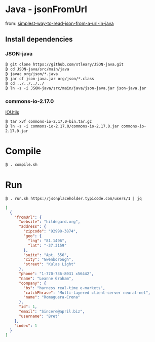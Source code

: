 # Java - jsonFromUrl

from: [simplest-way-to-read-json-from-a-url-in-java](https://stackoverflow.com/a/27028548)

## Install dependencies
### JSON-java
```shell
₿ git clone https://github.com/stleary/JSON-java.git
₿ cd JSON-java/src/main/java
₿ javac org/json/*.java
₿ jar cf json-java.jar org/json/*.class
₿ cd ../../../../
₿ ln -s -i JSON-java/src/main/java/json-java.jar json-java.jar
```
### commons-io-2.17.0
[IOUtils](https://dlcdn.apache.org//commons/io/binaries/commons-io-2.17.0-bin.tar.gz)
```shell
₿ tar xvf commons-io-2.17.0-bin.tar.gz
₿ ln -s -i commons-io-2.17.0/commons-io-2.17.0.jar commons-io-2.17.0.jar
```

# Compile
```shell
₿ . compile.sh
```

# Run
```shell
₿ . run.sh https://jsonplaceholder.typicode.com/users/1 | jq
```
```json
[
  {
    "fromUrl": {
      "website": "hildegard.org",
      "address": {
        "zipcode": "92998-3874",
        "geo": {
          "lng": "81.1496",
          "lat": "-37.3159"
        },
        "suite": "Apt. 556",
        "city": "Gwenborough",
        "street": "Kulas Light"
      },
      "phone": "1-770-736-8031 x56442",
      "name": "Leanne Graham",
      "company": {
        "bs": "harness real-time e-markets",
        "catchPhrase": "Multi-layered client-server neural-net",
        "name": "Romaguera-Crona"
      },
      "id": 1,
      "email": "Sincere@april.biz",
      "username": "Bret"
    },
    "index": 1
  }
]

```

